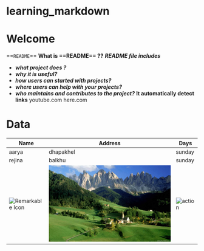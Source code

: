 # learning_markdown

# Welcome
==`README`==
**What is ==README== ??**
***README file includes***
- ***what project does ?***
- ***why it is useful?***
- ***how users can started with projects?***
- ***where users can help with your projects?***
- ***who maintains and contributes to the project?***
****It automatically detect  links****
youtube.com here.com
# Data
Name|Address|Days
-|-|-
aarya|dhapakhel|sunday
rejina|balkhu|sunday
![Remarkable Icon](https://i.ytimg.com/vi/YS87mPfD_yI/maxresdefault.jpg)|![action](https://github.com/shristhy1/image/blob/master/free-download-nature-wallpaper-hd-9.jpg?raw=true)|![action](https://s-media-cache-ak0.pinimg.com/736x/bc/a6/9b/bca69b8816de00251b539a2d16575353.jpg)

